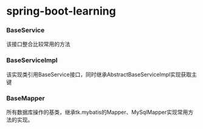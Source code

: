 # spring-boot-learning
### BaseService
该接口整合比较常用的方法

### BaseServiceImpl
该实现类引用BaseService接口，同时继承AbstractBaseServiceImpl实现获取主键

### BaseMapper
所有数据库操作的基类，继承tk.mybatis的Mapper、MySqlMapper实现常用方法的实现。
